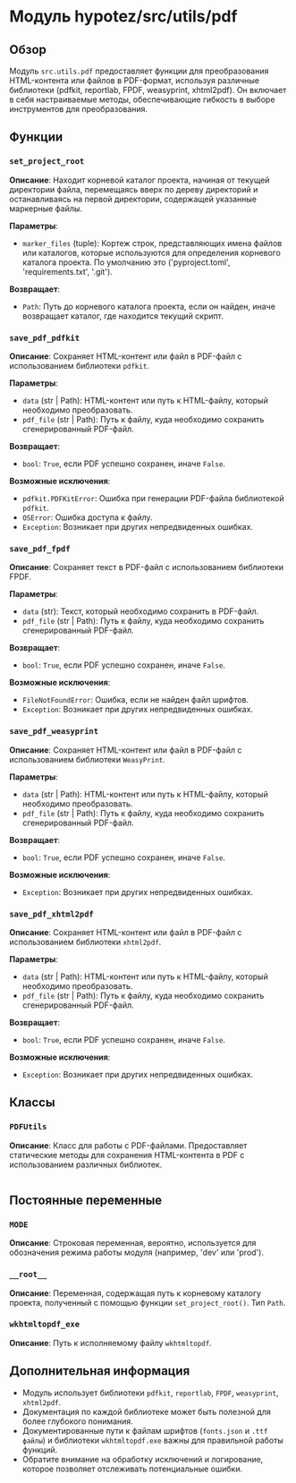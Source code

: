 # Модуль hypotez/src/utils/pdf

## Обзор

Модуль `src.utils.pdf` предоставляет функции для преобразования HTML-контента или файлов в PDF-формат, используя различные библиотеки (pdfkit, reportlab, FPDF, weasyprint, xhtml2pdf). Он включает в себя настраиваемые методы, обеспечивающие гибкость в выборе инструментов для преобразования.


## Функции

### `set_project_root`

**Описание**:  Находит корневой каталог проекта, начиная от текущей директории файла, перемещаясь вверх по дереву директорий и останавливаясь на первой директории, содержащей указанные маркерные файлы.

**Параметры**:
- `marker_files` (tuple): Кортеж строк, представляющих имена файлов или каталогов, которые используются для определения корневого каталога проекта. По умолчанию это ('pyproject.toml', 'requirements.txt', '.git').

**Возвращает**:
- `Path`: Путь до корневого каталога проекта, если он найден, иначе возвращает каталог, где находится текущий скрипт.

### `save_pdf_pdfkit`

**Описание**: Сохраняет HTML-контент или файл в PDF-файл с использованием библиотеки `pdfkit`.

**Параметры**:
- `data` (str | Path): HTML-контент или путь к HTML-файлу, который необходимо преобразовать.
- `pdf_file` (str | Path): Путь к файлу, куда необходимо сохранить сгенерированный PDF-файл.


**Возвращает**:
- `bool`: `True`, если PDF успешно сохранен, иначе `False`.

**Возможные исключения**:
- `pdfkit.PDFKitError`: Ошибка при генерации PDF-файла библиотекой `pdfkit`.
- `OSError`: Ошибка доступа к файлу.
- `Exception`: Возникает при других непредвиденных ошибках.

### `save_pdf_fpdf`

**Описание**: Сохраняет текст в PDF-файл с использованием библиотеки FPDF.

**Параметры**:
- `data` (str): Текст, который необходимо сохранить в PDF-файл.
- `pdf_file` (str | Path): Путь к файлу, куда необходимо сохранить сгенерированный PDF-файл.

**Возвращает**:
- `bool`: `True`, если PDF успешно сохранен, иначе `False`.

**Возможные исключения**:
- `FileNotFoundError`: Ошибка, если не найден файл шрифтов.
- `Exception`: Возникает при других непредвиденных ошибках.

### `save_pdf_weasyprint`

**Описание**: Сохраняет HTML-контент или файл в PDF-файл с использованием библиотеки `WeasyPrint`.

**Параметры**:
- `data` (str | Path): HTML-контент или путь к HTML-файлу, который необходимо преобразовать.
- `pdf_file` (str | Path): Путь к файлу, куда необходимо сохранить сгенерированный PDF-файл.

**Возвращает**:
- `bool`: `True`, если PDF успешно сохранен, иначе `False`.

**Возможные исключения**:
- `Exception`: Возникает при других непредвиденных ошибках.


### `save_pdf_xhtml2pdf`

**Описание**: Сохраняет HTML-контент или файл в PDF-файл с использованием библиотеки `xhtml2pdf`.

**Параметры**:
- `data` (str | Path): HTML-контент или путь к HTML-файлу, который необходимо преобразовать.
- `pdf_file` (str | Path): Путь к файлу, куда необходимо сохранить сгенерированный PDF-файл.

**Возвращает**:
- `bool`: `True`, если PDF успешно сохранен, иначе `False`.

**Возможные исключения**:
- `Exception`: Возникает при других непредвиденных ошибках.


## Классы

### `PDFUtils`

**Описание**:  Класс для работы с PDF-файлами. Предоставляет статические методы для сохранения HTML-контента в PDF с использованием различных библиотек.


```
```

## Постоянные переменные


### `MODE`

**Описание**:  Строковая переменная, вероятно, используется для обозначения режима работы модуля (например, 'dev' или 'prod').


### `__root__`

**Описание**:  Переменная, содержащая путь к корневому каталогу проекта, полученный с помощью функции `set_project_root()`.  Тип `Path`.


### `wkhtmltopdf_exe`

**Описание**:  Путь к исполняемому файлу `wkhtmltopdf`.


## Дополнительная информация

- Модуль использует библиотеки `pdfkit`, `reportlab`, `FPDF`, `weasyprint`, `xhtml2pdf`.
- Документация по каждой библиотеке может быть полезной для более глубокого понимания.
- Документированные пути к файлам шрифтов (`fonts.json` и `.ttf файлы`) и  библиотеки `wkhtmltopdf.exe`  важны для правильной работы функций.
- Обратите внимание на обработку исключений и логирование, которое позволяет отслеживать потенциальные ошибки.